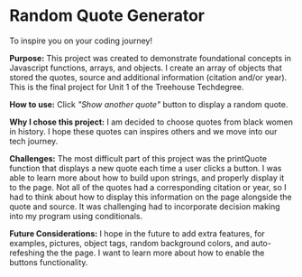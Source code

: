 # Random Quote Generator

To inspire you on your coding journey!

**Purpose:**
    This project was created to demonstrate foundational concepts in Javascript functions, arrays, and objects. I create an array of objects that stored the quotes, source and additional information (citation and/or year). This is the final project for Unit 1 of the Treehouse Techdegree. 

**How to use:**
    Click *"Show another quote"* button to display a random quote.

**Why I chose this project:**
    I am decided to choose quotes from black women in history. I hope these quotes can inspires others and we move into our tech journey.

**Challenges:**
    The most difficult part of this project was the printQuote function that displays a new quote each time a user clicks a button. I was able to learn more about how to build upon strings, and properly display it to the page. 
    Not all of the quotes had a corresponding citation or year, so I had to think about how to display this information on the page alongside the quote and source. It was challenging had to incorporate decision making into my program using conditionals.

**Future Considerations:**
    I hope in the future to add extra features, for examples, pictures, object tags, random background colors, and auto-refeshing the the page. I want to learn more about how to enable the buttons functionality.  